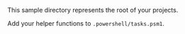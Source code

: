 This sample directory represents the root of your projects.

Add your helper functions to `.powershell/tasks.psm1`.